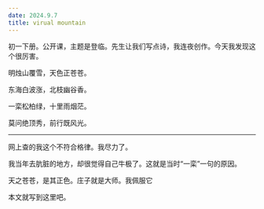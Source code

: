 ```yaml
---
date: 2024.9.7
title: virual mountain
---
```


初一下册。公开课，主题是登临。先生让我们写点诗，我连夜创作。今天我发现这个很厉害。

明烛山覆雪，天色正苍苍。

东海白波涨，北枝幽谷香。

一栾松柏绿，十里雨烟茫。

莫问绝顶秀，前行既风光。

---

网上查的我这个不符合格律。我尽力了。

我当年去肮脏的地方，却很觉得自己牛极了。这就是当时“一栾”一句的原因。

天之苍苍，是其正色。庄子就是大师。我佩服它

本文就写到这里吧。
<!--stackedit_data:
eyJoaXN0b3J5IjpbLTY5ODA1Nzg0NCwtMTYxMDAzMDczMSwtMz
M4NzUyNTg3XX0=
-->
